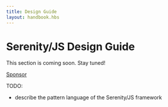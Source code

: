```yaml
---
title: Design Guide
layout: handbook.hbs
---
```

# Serenity/JS Design Guide

<div class="pro-tip">
    <div class="icon"><i class="fas fa-tools"></i></div>
    <div class="text">
        <p>
            This section is coming soon. Stay tuned!
        </p>
        <p><a class="github-button" href="https://github.com/sponsors/jan-molak" data-icon="octicon-heart" data-size="large" aria-label="Sponsor @jan-molak on GitHub">Sponsor</a></p>
    </div>
</div>

TODO:
- describe the pattern language of the Serenity/JS framework
